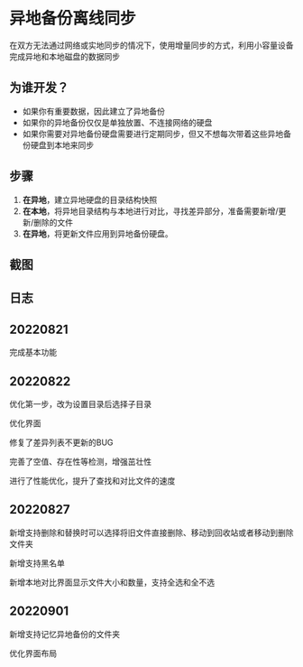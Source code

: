 # 异地备份离线同步

在双方无法通过网络或实地同步的情况下，使用增量同步的方式，利用小容量设备完成异地和本地磁盘的数据同步

## 为谁开发？

- 如果你有重要数据，因此建立了异地备份
- 如果你的异地备份仅仅是单独放置、不连接网络的硬盘
- 如果你需要对异地备份硬盘需要进行定期同步，但又不想每次带着这些异地备份硬盘到本地来同步

## 步骤

1. **在异地**，建立异地硬盘的目录结构快照
2. **在本地**，将异地目录结构与本地进行对比，寻找差异部分，准备需要新增/更新/删除的文件
3. **在异地**，将更新文件应用到异地备份硬盘。

## 截图



## 日志

## 20220821

完成基本功能

## 20220822

优化第一步，改为设置目录后选择子目录

优化界面

修复了差异列表不更新的BUG

完善了空值、存在性等检测，增强茁壮性

进行了性能优化，提升了查找和对比文件的速度

## 20220827

新增支持删除和替换时可以选择将旧文件直接删除、移动到回收站或者移动到删除文件夹

新增支持黑名单

新增本地对比界面显示文件大小和数量，支持全选和全不选

## 20220901

新增支持记忆异地备份的文件夹

优化界面布局